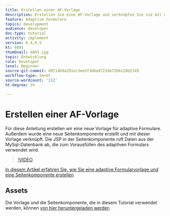 ```yaml
---
title: Erstellen einer AF-Vorlage
description: Erstellen Sie eine AF-Vorlage und verknüpfen Sie sie mit der Seite-Rendering-Komponente
feature: Adaptive Formulare
topics: development
audience: developer
doc-type: tutorial
activity: implement
version: 6.4,6.5
kt: 6891
thumbnail: 6891.jpg
topic: Entwicklung
role: Developer
level: Beginner
source-git-commit: d9714b9a291ec3ee5f3dba9723de72bb120d2149
workflow-type: tm+mt
source-wordcount: '112'
ht-degree: 3%

---
```



# Erstellen einer AF-Vorlage

Für diese Anleitung erstellen wir eine neue Vorlage für adaptive Formulare. Außerdem wurde eine neue Seitenkomponente erstellt und mit dieser Vorlage verknüpft. Die JSP in der Seitenkomponente ruft Daten aus der MySql-Datenbank ab, die zum Vorausfüllen des adaptiven Formulars verwendet wird.


>[!VIDEO](https://video.tv.adobe.com/v/27828?quality=9&learn=on)

[In diesem Artikel erfahren Sie, wie Sie eine adaptive Formularvorlage und eine Seitenkomponente erstellen](https://experienceleague.adobe.com/docs/experience-manager-learn/forms/storing-and-retrieving-form-data/part5.html?lang=en#storing-and-retrieving-form-data)


## Assets

Die Vorlage und die Seitenkomponente, die in diesem Tutorial verwendet werden, können [von hier heruntergeladen werden](assets/sign-multiple-forms-template.zip)





